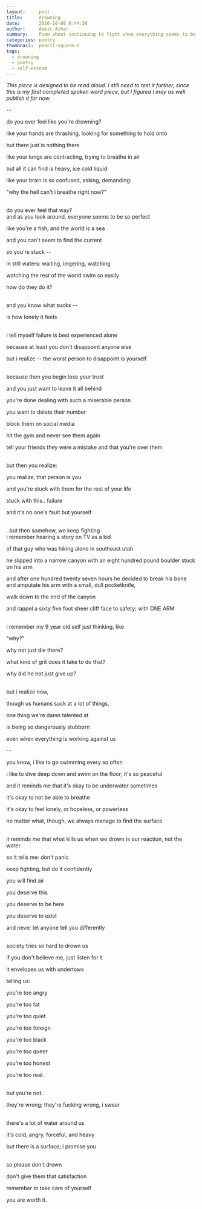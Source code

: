 ```yaml
---
layout:     post
title:      drowning
date:       2016-10-08 0:44:56
author:     Aamir Azhar
summary:    Poem about continuing to fight when everything seems to be going wrong.
categories: poetry
thumbnail:  pencil-square-o
tags:
  - drowning
  - poetry
  - self-esteem
---
```

*This piece is designed to be read aloud. I still need to test it further, since this is my first completed spoken word piece, but I figured I may as well publish it for now.*

--

do you ever feel like you're drowning?

like your hands are thrashing, looking for something to hold onto

but there just is nothing there

like your lungs are contracting, trying to breathe in air

but all it can find is heavy, ice cold liquid

like your brain is so confused, asking, demanding:

"why the hell can't i breathe right now?"

<br>
do you ever feel that way?

<br>
and as you look around, everyone seems to be so perfect

like you're a fish, and the world is a sea

and you can't seem to find the current

so you're stuck --

in still waters: waiting, lingering, watching

watching the rest of the world swim so easily

how do they do it?

<br>
and you know what sucks --

is how lonely it feels

<br>
i tell myself failure is best experienced alone

because at least you don't disappoint anyone else

but i realize -- the worst person to disappoint is yourself

<br>
because then you begin lose your trust

and you just want to leave it all behind

you're done dealing with such a miserable person

you want to delete their number

block them on social media

hit the gym and never see them again

tell your friends they were a mistake and that you're over them

<br>
but then you realize:

you realize, that person is you

and you're stuck with them for the rest of your life

stuck with this.. failure

and it's no one's fault but yourself

<br>
..but then somehow, we keep fighting

<br>
i remember hearing a story on TV as a kid

of that guy who was hiking alone in southeast utah

he slipped into a narrow canyon with an eight hundred pound boulder stuck on his arm

and after one hundred twenty seven hours he decided to break his bone and amputate his arm with a small, dull pocketknife,

walk down to the end of the canyon

and rappel a sixty five foot sheer cliff face to safety; with ONE ARM

<br>
i remember my 9 year old self just thinking, like

"why?"

why not just die there?

what kind of grit does it take to do that?

why did he not just give up?

<br>
but i realize now,

though us humans suck at a lot of things,

one thing we're damn talented at

is being so dangerously stubborn

even when everything is working against us

--

you know, i like to go swimming every so often

i like to dive deep down and swim on the floor; it's so peaceful

and it reminds me that it's okay to be underwater sometimes

it's okay to not be able to breathe

it's okay to feel lonely, or hopeless, or powerless

no matter what, though, we always manage to find the surface

<br>
it reminds me that what kills us when we drown is our reaction, not the water

so it tells me: don't panic

keep fighting, but do it confidently

you will find air

you deserve this

you deserve to be here

you deserve to exist

and never let anyone tell you differently

<br>
society tries so hard to drown us

if you don't believe me, just listen for it

it envelopes us with undertows

telling us:

you're too angry

you're too fat

you're too quiet

you're too foreign

you're too black

you're too queer

you're too honest

you're too real.

<br>
but you're not.

they're wrong; they're fucking wrong, i swear

<br>
there's a lot of water around us

it's cold, angry, forceful, and heavy

but there is a surface; i promise you

<br>
so please don't drown

don't give them that satisfaction

remember to take care of yourself

you are worth it.
